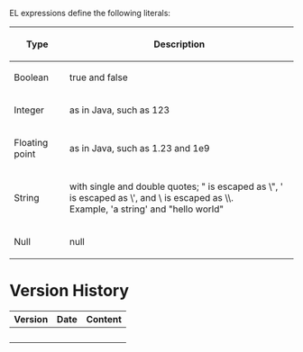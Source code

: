 EL expressions define the following literals:

<table>
<thead>
<tr class="header">
<th><p>Type</p></th>
<th><p>Description</p></th>
</tr>
</thead>
<tbody>
<tr class="odd">
<td><p>Boolean</p></td>
<td><p>true and false</p></td>
</tr>
<tr class="even">
<td><p>Integer</p></td>
<td><p>as in Java, such as 123</p></td>
</tr>
<tr class="odd">
<td><p>Floating point</p></td>
<td><p>as in Java, such as 1.23 and 1e9</p></td>
</tr>
<tr class="even">
<td><p>String</p></td>
<td><p>with single and double quotes; " is escaped as \", ' is escaped
as \', and \ is escaped as \\.<br />
Example, 'a string' and "hello world"</p></td>
</tr>
<tr class="odd">
<td><p>Null</p></td>
<td><p>null</p></td>
</tr>
</tbody>
</table>

# Version History

| Version | Date | Content |
|---------|------|---------|
|         |      |         |
